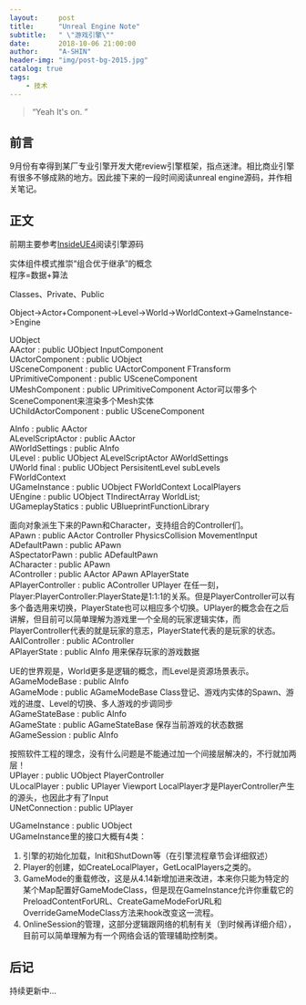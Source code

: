 ```yaml
---
layout:     post
title:      "Unreal Engine Note"
subtitle:   " \"游戏引擎\""
date:       2018-10-06 21:00:00
author:     "A-SHIN"
header-img: "img/post-bg-2015.jpg"
catalog: true
tags:
    - 技术
---
```


> “Yeah It's on. ”

## 前言
9月份有幸得到某厂专业引擎开发大佬review引擎框架，指点迷津。相比商业引擎有很多不够成熟的地方。因此接下来的一段时间阅读unreal engine源码，并作相关笔记。
## 正文  
前期主要参考[InsideUE4](https://zhuanlan.zhihu.com/insideue4)阅读引擎源码  

实体组件模式推崇“组合优于继承”的概念  
程序=数据+算法  

Classes、Private、Public  

Object->Actor+Component->Level->World->WorldContext->GameInstance->Engine  

UObject  
AActor : public UObject								InputComponent  
UActorComponent : public UObject  
USceneComponent : public UActorComponent			FTransform  
UPrimitiveComponent : public USceneComponent  
UMeshComponent : public UPrimitiveComponent			Actor可以带多个SceneComponent来渲染多个Mesh实体  
UChildActorComponent : public USceneComponent  

AInfo : public AActor  
ALevelScriptActor : public AActor  
AWorldSettings : public AInfo  
ULevel : public UObject								ALevelScriptActor AWorldSettings  
UWorld final : public UObject						PersisitentLevel	subLevels  
FWorldContext  
UGameInstance : public UObject						FWorldContext	LocalPlayers  
UEngine : public UObject							TIndirectArray<FWorldContext>	WorldList;  
UGameplayStatics : public UBlueprintFunctionLibrary  

面向对象派生下来的Pawn和Character，支持组合的Controller们。  
APawn : public AActor								Controller	PhysicsCollision	MovementInput  
ADefaultPawn : public APawn  
ASpectatorPawn : public ADefaultPawn  
ACharacter : public APawn  
AController : public AActor							APawn	APlayerState  
APlayerController : public AController				UPlayer		在任一刻，Player:PlayerController:PlayerState是1:1:1的关系。但是PlayerController可以有多个备选用来切换，PlayerState也可以相应多个切换。UPlayer的概念会在之后讲解，但目前可以简单理解为游戏里一个全局的玩家逻辑实体，而PlayerController代表的就是玩家的意志，PlayerState代表的是玩家的状态。  
AAIController : public AController  
APlayerState : public AInfo							用来保存玩家的游戏数据  

UE的世界观是，World更多是逻辑的概念，而Level是资源场景表示。  
AGameModeBase : public AInfo  
AGameMode : public AGameModeBase					Class登记、游戏内实体的Spawn、游戏的进度、Level的切换、多人游戏的步调同步  
AGameStateBase : public AInfo  
AGameState : public AGameStateBase					保存当前游戏的状态数据  
AGameSession : public AInfo  

按照软件工程的理念，没有什么问题是不能通过加一个间接层解决的，不行就加两层！  
UPlayer : public UObject							PlayerController  
ULocalPlayer : public UPlayer						Viewport	LocalPlayer才是PlayerController产生的源头，也因此才有了Input  
UNetConnection : public UPlayer  

UGameInstance : public UObject  
UGameInstance里的接口大概有4类：   
1. 引擎的初始化加载，Init和ShutDown等（在引擎流程章节会详细叙述）   
2. Player的创建，如CreateLocalPlayer，GetLocalPlayers之类的。   
3. GameMode的重载修改，这是从4.14新增加进来改进，本来你只能为特定的某个Map配置好GameModeClass，但是现在GameInstance允许你重载它的PreloadContentForURL、CreateGameModeForURL和OverrideGameModeClass方法来hook改变这一流程。   
4. OnlineSession的管理，这部分逻辑跟网络的机制有关（到时候再详细介绍），目前可以简单理解为有一个网络会话的管理辅助控制类。  

## 后记
持续更新中...